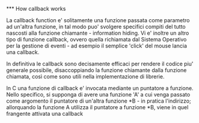 *** How callback works

La callback function e' solitamente una funzione passata come parametro 
ad un'altra funzione, in tal modo puo' svolgere specifici compiti del tutto 
nascosti alla funzione chiamante - information hiding. Vi e' inoltre un altro
tipo di funzione callback, ovvero quella richiamata dal Sistema Operativo per
la gestione di eventi - ad esempio il semplice 'click' del mouse lancia una
callback.

In definitiva le callback sono decisamente efficaci per rendere il codice piu'
generale possibile, disaccoppiando la funzione chiamante dalla funzione 
chiamata, così come sono utili nella implementazione di librerie.

In C una funzione di callback e' invocata mediante un puntatore a funzione.
Nello specifico, si supponga di avere una funzione 'A' a cui venga passato come
argomento il puntatore di un'altra funzione *B - in pratica l'indirizzo;
allorquando la funzione A utilizza il puntatore a funzione *B, viene in quel 
frangente attivata una callback
